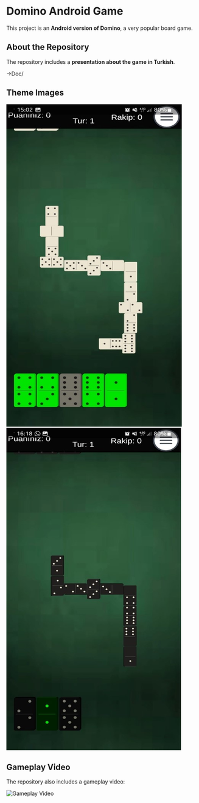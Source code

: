 # Domino Android Game

This project is an **Android version of Domino**, a very popular board game.

## About the Repository

The repository includes a **presentation about the game in Turkish**.

->Doc/

## Theme Images

![Light Theme](Doc/image1.jpg)
![Dark Theme](Doc/image2.jpg)


## Gameplay Video

The repository also includes a gameplay video:

![Gameplay Video](https://youtube.com/shorts/JO9eI2vpn0I?feature=share)